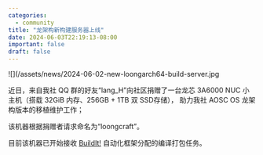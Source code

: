 ```yaml
---
categories:
  - community
title: "龙架构新构建服务器上线"
date: 2024-06-03T22:19:13-08:00
important: false
draft: false
---
```

![](/assets/news/2024-06-02-new-loongarch64-build-server.jpg

近日，来自我社 QQ 群的好友“lang_H”向社区捐赠了一台龙芯 3A6000 NUC 小主机（搭载 32GiB 内存、256GB + 1TB 双 SSD存储），
助力我社 AOSC OS 龙架构版本的移植维护工作；

该机器根据捐赠者请求命名为“loongcraft”。

目前该机器已开始接收 [BuildIt!](https://github.com/AOSC-Dev/buildit) 自动化框架分配的编译打包任务。